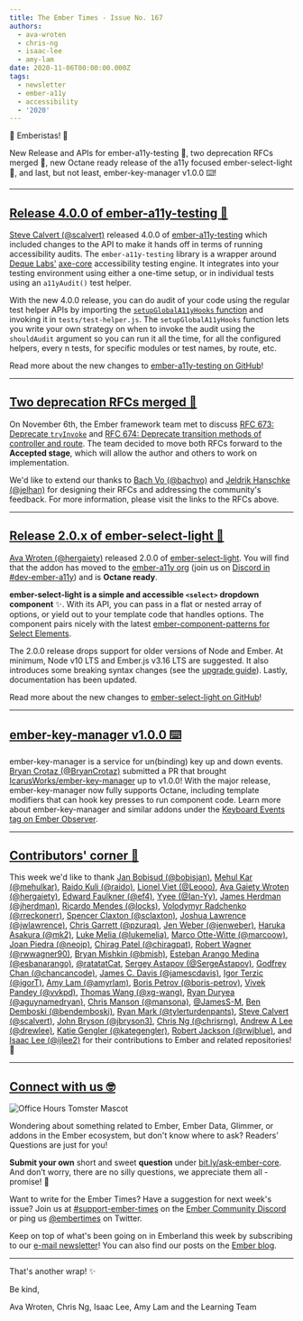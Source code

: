 ```yaml
---
title: The Ember Times - Issue No. 167
authors:
  - ava-wroten
  - chris-ng
  - isaac-lee
  - amy-lam
date: 2020-11-06T00:00:00.000Z
tags:
  - newsletter
  - ember-a11y
  - accessibility
  - '2020'
---
```



👋 Emberistas! 🐹

New Release and APIs for ember-a11y-testing 🎉,
two deprecation RFCs merged 🙌,
new Octane ready release of the a11y focused ember-select-light 🔦,
and last, but not least, ember-key-manager v1.0.0 ⌨️!

<!-- READMORE -->

---

## [Release 4.0.0 of ember-a11y-testing 🎉](https://github.com/ember-a11y/ember-a11y-testing/releases/tag/v4.0.0)

[Steve Calvert (@scalvert)](https://github.com/scalvert) released 4.0.0 of [ember-a11y-testing](https://github.com/ember-a11y/ember-a11y-testing) which included changes to the API to make it hands off in terms of running accessibility audits. The `ember-a11y-testing` library is a wrapper around [Deque Labs'](https://github.com/dequelabs) [axe-core](https://github.com/dequelabs/axe-core) accessibility testing engine. It integrates into your testing environment using either a one-time setup, or in individual tests using an `a11yAudit()` test helper.

With the new 4.0.0 release, you can do audit of your code using the regular test helper APIs by importing the [`setupGlobalA11yHooks` function](https://github.com/ember-a11y/ember-a11y-testing#setupglobala11yhooks-usage) and invoking it in `tests/test-helper.js`. The `setupGlobalA11yHooks` function lets you write your own strategy on when to invoke the audit using the `shouldAudit` argument so you can run it all the time, for all the configured helpers, every n tests, for specific modules or test names, by route, etc.

Read more about the new changes to [ember-a11y-testing on GitHub](https://github.com/ember-a11y/ember-a11y-testing#setupglobala11yhooks-usage)!

---

## [Two deprecation RFCs merged 🙌](https://github.com/emberjs/rfcs)

On November 6th, the Ember framework team met to discuss [RFC 673: Deprecate `tryInvoke`](https://github.com/emberjs/rfcs/pull/673) and [RFC 674: Deprecate transition methods of controller and route](https://github.com/emberjs/rfcs/pull/674). The team decided to move both RFCs forward to the **Accepted stage**, which will allow the author and others to work on implementation.

We'd like to extend our thanks to [Bach Vo (@bachvo)](https://github.com/bachvo) and [Jeldrik Hanschke (@jelhan)](https://github.com/jelhan) for designing their RFCs and addressing the community's feedback. For more information, please visit the links to the RFCs above.

---

## [Release 2.0.x of ember-select-light 🔦](https://github.com/ember-a11y/ember-select-light/releases/tag/v2.0.0)

[Ava Wroten (@hergaiety)](https://www.wroten.me/) released 2.0.0 of [ember-select-light](https://github.com/ember-a11y/ember-select-light/). You will find that the addon has moved to the [ember-a11y org](https://github.com/ember-a11y) (join us on [Discord in #dev-ember-a11y](https://discord.com/invite/emberjs)) and is **Octane ready**.

<!--alex ignore simple-->
**ember-select-light is a simple and accessible `<select>` dropdown component** ✨. With its API, you can pass in a flat or nested array of options, or yield out to your template code that handles options. The component pairs nicely with the latest [ember-component-patterns for Select Elements](https://emberjs-1.gitbook.io/ember-component-patterns/form-components/select-element).

The 2.0.0 release drops support for older versions of Node and Ember. At minimum, Node v10 LTS and Ember.js v3.16 LTS are suggested. It also introduces some breaking syntax changes (see the [upgrade guide](https://github.com/ember-a11y/ember-select-light/blob/main/UPGRADE.md)). Lastly, documentation has been updated.

Read more about the new changes to [ember-select-light on GitHub](https://github.com/ember-a11y/ember-select-light/releases/tag/v2.0.0)!

---

## [ember-key-manager v1.0.0 ⌨️](https://github.com/IcarusWorks/ember-key-manager)

ember-key-manager is a service for un(binding) key up and down events. [Bryan Crotaz (@BryanCrotaz)](https://github.com/BryanCrotaz) submitted a PR that brought [IcarusWorks/ember-key-manager](https://github.com/IcarusWorks/ember-key-manager) up to v1.0.0! With the major release, ember-key-manager now fully supports Octane, including template modifiers that can hook key presses to run component code. Learn more about ember-key-manager and similar addons under the [Keyboard Events tag on Ember Observer](https://emberobserver.com/categories/keyboard-events).

---

## [Contributors' corner 👏](https://guides.emberjs.com/release/contributing/repositories/)

<p>This week we'd like to thank <a href="https://github.com/bobisjan" rel="noopener noreferrer" target="_blank">Jan Bobisud (@bobisjan)</a>, <a href="https://github.com/mehulkar" rel="noopener noreferrer" target="_blank">Mehul Kar (@mehulkar)</a>, <a href="https://github.com/raido" rel="noopener noreferrer" target="_blank">Raido Kuli (@raido)</a>, <a href="https://github.com/Leooo" rel="noopener noreferrer" target="_blank">Lionel Viet (@Leooo)</a>, <a href="https://github.com/hergaiety" rel="noopener noreferrer" target="_blank">Ava Gaiety Wroten (@hergaiety)</a>, <a href="https://github.com/ef4" rel="noopener noreferrer" target="_blank">Edward Faulkner (@ef4)</a>, <a href="https://github.com/Ian-Yy" rel="noopener noreferrer" target="_blank">Yyee (@Ian-Yy)</a>, <a href="https://github.com/jherdman" rel="noopener noreferrer" target="_blank">James Herdman (@jherdman)</a>, <a href="https://github.com/locks" rel="noopener noreferrer" target="_blank">Ricardo Mendes (@locks)</a>, <a href="https://github.com/rreckonerr" rel="noopener noreferrer" target="_blank">Volodymyr Radchenko (@rreckonerr)</a>, <a href="https://github.com/sclaxton" rel="noopener noreferrer" target="_blank">Spencer Claxton (@sclaxton)</a>, <a href="https://github.com/jwlawrence" rel="noopener noreferrer" target="_blank">Joshua Lawrence (@jwlawrence)</a>, <a href="https://github.com/pzuraq" rel="noopener noreferrer" target="_blank">Chris Garrett (@pzuraq)</a>, <a href="https://github.com/jenweber" rel="noopener noreferrer" target="_blank">Jen Weber (@jenweber)</a>, <a href="https://github.com/mk2" rel="noopener noreferrer" target="_blank">Haruka Asakura (@mk2)</a>, <a href="https://github.com/lukemelia" rel="noopener noreferrer" target="_blank">Luke Melia (@lukemelia)</a>, <a href="https://github.com/marcoow" rel="noopener noreferrer" target="_blank">Marco Otte-Witte (@marcoow)</a>, <a href="https://github.com/neojp" rel="noopener noreferrer" target="_blank">Joan Piedra (@neojp)</a>, <a href="https://github.com/chiragpat" rel="noopener noreferrer" target="_blank">Chirag Patel (@chiragpat)</a>, <a href="https://github.com/rwwagner90" rel="noopener noreferrer" target="_blank">Robert Wagner (@rwwagner90)</a>, <a href="https://github.com/bmish" rel="noopener noreferrer" target="_blank">Bryan Mishkin (@bmish)</a>, <a href="https://github.com/esbanarango" rel="noopener noreferrer" target="_blank">Esteban Arango Medina (@esbanarango)</a>, <a href="https://github.com/ratatatCat" rel="noopener noreferrer" target="_blank">@ratatatCat</a>, <a href="https://github.com/SergeAstapov" rel="noopener noreferrer" target="_blank">Sergey Astapov (@SergeAstapov)</a>, <a href="https://github.com/chancancode" rel="noopener noreferrer" target="_blank">Godfrey Chan (@chancancode)</a>, <a href="https://github.com/jamescdavis" rel="noopener noreferrer" target="_blank">James C. Davis (@jamescdavis)</a>, <a href="https://github.com/igorT" rel="noopener noreferrer" target="_blank">Igor Terzic (@igorT)</a>, <a href="https://github.com/amyrlam" rel="noopener noreferrer" target="_blank">Amy Lam (@amyrlam)</a>, <a href="https://github.com/boris-petrov" rel="noopener noreferrer" target="_blank">Boris Petrov (@boris-petrov)</a>, <a href="https://github.com/vvkpd" rel="noopener noreferrer" target="_blank">Vivek Pandey (@vvkpd)</a>, <a href="https://github.com/xg-wang" rel="noopener noreferrer" target="_blank">Thomas Wang (@xg-wang)</a>, <a href="https://github.com/aguynamedryan" rel="noopener noreferrer" target="_blank">Ryan Duryea (@aguynamedryan)</a>, <a href="https://github.com/mansona" rel="noopener noreferrer" target="_blank">Chris Manson (@mansona)</a>, <a href="https://github.com/JamesS-M" rel="noopener noreferrer" target="_blank">@JamesS-M</a>, <a href="https://github.com/bendemboski" rel="noopener noreferrer" target="_blank">Ben Demboski (@bendemboski)</a>, <a href="https://github.com/tylerturdenpants" rel="noopener noreferrer" target="_blank">Ryan Mark (@tylerturdenpants)</a>, <a href="https://github.com/scalvert" rel="noopener noreferrer" target="_blank">Steve Calvert (@scalvert)</a>, <a href="https://github.com/jbryson3" rel="noopener noreferrer" target="_blank">John Bryson (@jbryson3)</a>, <a href="https://github.com/chrisrng" rel="noopener noreferrer" target="_blank">Chris Ng (@chrisrng)</a>, <a href="https://github.com/drewlee" rel="noopener noreferrer" target="_blank">Andrew A Lee (@drewlee)</a>, <a href="https://github.com/kategengler" rel="noopener noreferrer" target="_blank">Katie Gengler (@kategengler)</a>, <a href="https://github.com/rwjblue" rel="noopener noreferrer" target="_blank">Robert Jackson (@rwjblue)</a>, and <a href="https://github.com/ijlee2" rel="noopener noreferrer" target="_blank">Isaac Lee (@ijlee2)</a> for their contributions to Ember and related repositories! 💖</p>

---

## [Connect with us 🤓](https://docs.google.com/forms/d/e/1FAIpQLScqu7Lw_9cIkRtAiXKitgkAo4xX_pV1pdCfMJgIr6Py1V-9Og/viewform)

<div class="blog-row">
  <img class="float-right small transparent padded" alt="Office Hours Tomster Mascot" title="Readers' Questions" src="/images/tomsters/officehours.png" />

  <p>Wondering about something related to Ember, Ember Data, Glimmer, or addons in the Ember ecosystem, but don't know where to ask? Readers’ Questions are just for you!</p>

  <p><strong>Submit your own</strong> short and sweet <strong>question</strong> under <a href="https://bit.ly/ask-ember-core" target="rq">bit.ly/ask-ember-core</a>. And don’t worry, there are no silly questions, we appreciate them all - promise! 🤞</p>

  <p>Want to write for the Ember Times? Have a suggestion for next week's issue? Join us at <a href="https://discordapp.com/channels/480462759797063690/485450546887786506">#support-ember-times</a> on the <a href="https://discordapp.com/invite/zT3asNS">Ember Community Discord</a> or ping us <a href="https://twitter.com/embertimes">@embertimes</a> on Twitter.</p>

  <p>Keep on top of what's been going on in Emberland this week by subscribing to our <a href="https://the-emberjs-times.ongoodbits.com/">e-mail newsletter</a>! You can also find our posts on the <a href="https://emberjs.com/blog/tags/newsletter.html">Ember blog</a>.</p>
</div>

---

That's another wrap! ✨

Be kind,

Ava Wroten, Chris Ng, Isaac Lee, Amy Lam and the Learning Team
